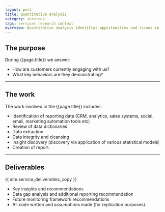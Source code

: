 ```yaml
---
layout: post
title: Quantitative analysis
category: services
tags: services research context
overview: Quantitative analysis identifies opportunities and issues in your current business by analysing how your customers currently interact with your business. Statistical models are applied to customer data in order to identify, classify and report on key trends and insights.
---
```


## The purpose

During {{page.title}} we answer:

* How are customers currently engaging with us?
* What key behaviors are they demonstrating?

***

## The work

The work involved in the {{page.title}} includes:

* Identification of reporting data (CRM, analytics, sales systems, social, email, marketing automation tools etc)
* Review of data dictionaries
* Data extraction
* Data integrity and cleansing
* Insight discovery (discovery via application of various statistical models)
* Creation of report.

***

## Deliverables

{{ site.service_deliverables_copy }}

* Key insights and recommendations
* Data gap analysis and additional reporting recommendation
* Future monitoring framework recommendations
* All code written and assumptions made (for replication purposes).